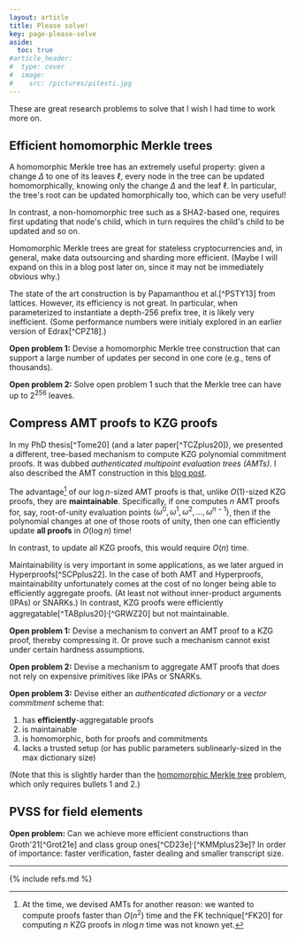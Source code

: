 ```yaml
---
layout: article
title: Please solve!
key: page-please-solve
aside:
  toc: true
#article_header:
#  type: cover
#  image:
#    src: /pictures/pitesti.jpg
---
```


These are great research problems to solve that I wish I had time to work more on.

## Efficient homomorphic Merkle trees

A homomorphic Merkle tree has an extremely useful property: given a change $\Delta$ to one of its leaves $\ell$, every node in the tree can be updated homomorphically, knowing only the change $\Delta$ and the leaf $\ell$. In particular, the tree's root can be updated homorphically too, which can be very useful!

In contrast, a non-homomorphic tree such as a SHA2-based one, requires first updating that node's child, which in turn requires the child's child to be updated and so on.

Homomorphic Merkle trees are great for stateless cryptocurrencies and, in general, make data outsourcing and sharding more efficient. (Maybe I will expand on this in a blog post later on, since it may not be immediately obvious why.)

The state of the art construction is by Papamanthou et al.[^PSTY13] from lattices.
However, its efficiency is not great.
In particular, when parameterized to instantiate a depth-256 prefix tree, it is likely very inefficient.
(Some performance numbers were initialy explored in an earlier version of Edrax[^CPZ18].)

**Open problem 1:** Devise a homomorphic Merkle tree construction that can support a large number of updates per second in one core (e.g., tens of thousands).

**Open problem 2:** Solve open problem 1 such that the Merkle tree can have up to $2^{256}$ leaves.

## Compress AMT proofs to KZG proofs

In my PhD thesis[^Tome20] (and a later paper[^TCZplus20]), we presented a different, tree-based mechanism to compute KZG polynomial commitment proofs.
It was dubbed _authenticated multipoint evaluation trees (AMTs)_.
I also described the AMT construction in this [blog post](http://localhost:4000/2020/03/12/towards-scalable-vss-and-dkg.html).

The advantage[^allproofs] of our $\log{n}$-sized AMT proofs is that, unlike $O(1)$-sized KZG proofs, they are **maintainable**.
Specifically, if one computes $n$ AMT proofs for, say, root-of-unity evaluation points $(\omega^0, \omega^1, \omega^2, \ldots, \omega^{n-1})$, then if the polynomial changes at one of those roots of unity, then one can efficiently update **all proofs** in $O(\log{n})$ time!

In contrast, to update all KZG proofs, this would require $O(n)$ time.

Maintainability is very important in some applications, as we later argued in Hyperproofs[^SCPplus22].
In the case of both AMT and Hyperproofs, maintainability unfortunately comes at the cost of no longer being able to efficiently aggregate proofs.
(At least not without inner-product arguments (IPAs) or SNARKs.)
In contrast, KZG proofs were efficiently aggregatable[^TABplus20]$^,$[^GRWZ20] but not maintainable.

**Open problem 1:** Devise a mechanism to convert an AMT proof to a KZG proof, thereby compressing it. Or prove such a mechanism cannot exist under certain hardness assumptions.

**Open problem 2:** Devise a mechanism to aggregate AMT proofs that does not rely on expensive primitives like IPAs or SNARKs.

**Open problem 3:** Devise either an _authenticated dictionary_ or a _vector commitment_ scheme that:
 1. has **efficiently**-aggregatable proofs
 1. is maintainable
 1. is homomorphic, both for proofs and commitments
 1. lacks a trusted setup (or has public parameters sublinearly-sized in the max dictionary size)

(Note that this is slightly harder than the [homomorphic Merkle tree](#efficient-homomorphic-merkle-trees) problem, which only requires bullets 1 and 2.)

[^allproofs]: At the time, we devised AMTs for another reason: we wanted to compute proofs faster than $O(n^2)$ time and the FK technique[^FK20] for computing $n$ KZG proofs in $n\log{n}$ time was not known yet.


## PVSS for field elements

**Open problem:** Can we achieve more efficient constructions than Groth'21[^Grot21e] and class group ones[^CD23e]$^,$[^KMMplus23e]? In order of importance: faster verification, faster dealing and smaller transcript size.

---

{% include refs.md %}
